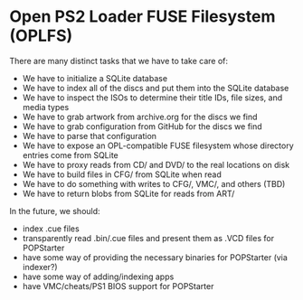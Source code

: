 # Open PS2 Loader FUSE Filesystem (OPLFS)

There are many distinct tasks that we have to take care of:

* We have to initialize a SQLite database
* We have to index all of the discs and put them into the SQLite database
* We have to inspect the ISOs to determine their title IDs, file sizes, and media types
* We have to grab artwork from archive.org for the discs we find
* We have to grab configuration from GitHub for the discs we find
* We have to parse that configuration
* We have to expose an OPL-compatible FUSE filesystem whose directory entries come from SQLite
* We have to proxy reads from CD/ and DVD/ to the real locations on disk
* We have to build files in CFG/ from SQLite when read
* We have to do something with writes to CFG/, VMC/, and others (TBD)
* We have to return blobs from SQLite for reads from ART/

In the future, we should:

* index .cue files
* transparently read .bin/.cue files and present them as .VCD files for POPStarter
* have some way of providing the necessary binaries for POPStarter (via indexer?)
* have some way of adding/indexing apps
* have VMC/cheats/PS1 BIOS support for POPStarter
